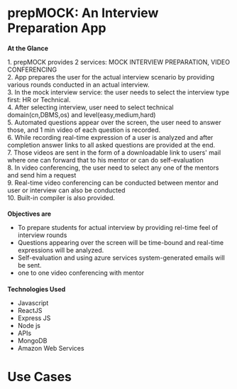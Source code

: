 # prepMOCK: An Interview Preparation App
<h1 style="font-size: 14px"> <b>At the Glance</b></h1>
<p>1. prepMOCK provides 2 services: MOCK INTERVIEW PREPARATION, VIDEO CONFERENCING </br>
    2. App prepares the user for the actual interview scenario by providing various rounds conducted in an actual interview.</br>
    3. In the mock interview service: the user needs to select the interview type first: HR or Technical.</br>
    4. After selecting interview, user need to select technical domain(cn,DBMS,os) and level(easy,medium,hard)</br>
    5. Automated questions appear over the screen, the user need to answer those, and 1 min video of each question is recorded.</br>
    6. While recording real-time expression of a user is analyzed and after completion answer links to all asked questions are provided at the end.</br>
    7. Those videos are sent in the form of a downloadable link to users' mail where one can forward that to his mentor or can do self-evaluation </br>
    8. In video conferencing, the user need to select any one of the mentors and send him a request</br>
    9. Real-time video conferencing can be conducted between mentor and user or interview can also be conducted </br>
    10. Built-in compiler is also provided. </p>   
     <p>   <h1 style="font-size: 14px">Objectives are</h1>
    <ul>
        <li>To prepare students for actual interview by providing rel-time feel of interview rounds</li>
        <li>Questions appearing over the screen will be time-bound and real-time expressions will be analyzed.</li>
        <li>Self-evaluation and using azure services system-generated emails will be sent. </li>
        <li>one to one video conferencing with mentor</li>
      </ul></p> 
 <p>   <h1 style="font-size: 14px">Technologies Used</h1>
    <ul>
        <li>Javascript</li>
        <li>ReactJS</li>
        <li>Express JS</li>
        <li>Node js</li>
        <li>APIs</li>
        <li>MongoDB</li>
        <li>Amazon Web Services</li>
      </ul>
      <h1>Use Cases<h1/> </p>


   
     
     
